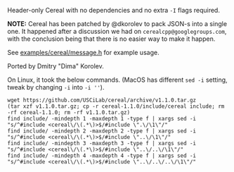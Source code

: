 Header-only Cereal with no dependencies and no extra ```-I``` flags required.

**NOTE:** Cereal has been patched by @dkorolev to pack JSON-s into a single one. It happened after a discussion we had on ```cerealcpp@googlegroups.com```, with the conclusion being that there is no easier way to make it happen.

See [examples/cereal/message.h](https://github.com/KnowSheet/3party/blob/master/examples/cereal/message.h) for example usage.

Ported by Dmitry "Dima" Korolev.

On Linux, it took the below commands. (MacOS has different ```sed -i``` setting, tweak by changing ```-i``` into ```-i ''```).

```
wget https://github.com/USCiLab/cereal/archive/v1.1.0.tar.gz
(tar xzf v1.1.0.tar.gz; cp -r cereal-1.1.0/include/cereal include; rm -rf cereal-1.1.0; rm -rf v1.1.0.tar.gz)
find include/ -mindepth 1 -maxdepth 1 -type f | xargs sed -i "s/^#include <cereal\/\(.*\)>$/#include \".\/\1\"/"
find include/ -mindepth 2 -maxdepth 2 -type f | xargs sed -i "s/^#include <cereal\/\(.*\)>$/#include \"..\/\1\"/"
find include/ -mindepth 3 -maxdepth 3 -type f | xargs sed -i "s/^#include <cereal\/\(.*\)>$/#include \"..\/..\/\1\"/"
find include/ -mindepth 4 -maxdepth 4 -type f | xargs sed -i "s/^#include <cereal\/\(.*\)>$/#include \"..\/..\/..\/\1\"/"
```
